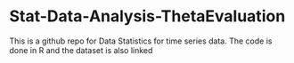 # Stat-Data-Analysis-ThetaEvaluation
This is a github repo for Data Statistics for time series data. The code is done in R and the dataset is also linked
